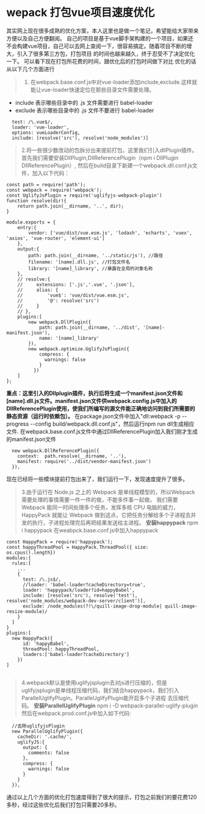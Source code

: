 # wepack 打包vue项目速度优化
其实网上现在很多成熟的优化方案，本人这里也是做一个笔记，希望能给大家带来方便以及自己方便翻阅。
自己的项目是基于vue脚手架构建的一个项目，如果还不会构建vue项目，自己可以去网上查阅一下，很容易搞定。随着项目不断的增大，引入了很多第三方包，打包项目
的时间也越来越久，终于忍受不了决定优化一下。
可以看下现在打包所花费的时间，跟优化后的打包时间做下对比
优化的话从以下几个方面进行
> 1. 在webpack.base.conf.js中对vue-loader添加include,exclude.这样就能让vue-loader快速定位在那些目录文件需要处理。
  - include 表示哪些目录中的 .js 文件需要进行 babel-loader
  - exclude 表示哪些目录中的 .js 文件不要进行 babel-loader
```
  test: /\.vue$/,
  loader: 'vue-loader',
  options: vueLoaderConfig,
  include: [resolve('src'), resolve('node_modules')]
```
> 2.将一些很少数改动的包拆分出来提前打包，这里我们引入dllPlugin插件。首先我们需要安装DllPlugin,DllReferencePlugin（npm i DllPlugin DllReferencePlugin）,
    然后在build目录下新建一个webpack.dll.conf.js文件，加入以下代码：
```
const path = require('path');
const webpack = require('webpack');
const UglifyJsPlugin = require('uglifyjs-webpack-plugin')
function resolve(dir){
    return path.join(__dirname, '..', dir);
}

module.exports = {
    entry:{
        vendor: ['vue/dist/vue.esm.js', 'lodash', 'echarts', 'vuex', 'axios', 'vue-router', 'element-ui']
    },
    output:{
        path: path.join(__dirname, '../static/js'), //路径
        filename: '[name].dll.js', //打包文件名
        library: '[name]_library', //暴露在全局的对象名称
    },
    // resolve:{
    //     extensions: ['.js','.vue', '.json'],
    //     alias: {
    //         'vue$': 'vue/dist/vue.esm.js',
    //         '@': resolve('src')
    //     }
    // },
    plugins:[
        new webpack.DllPlugin({
            path: path.join(__dirname, '../dist', '[name]-manifest.json'), 
            name: '[name]_library'
        }),
        new webpack.optimize.UglifyJsPlugin({
            compress: {
              warnings: false
            }
          })
    ]
};
```
**重点：这里引入的Dllplugin插件，执行后将生成一个manifest.json文件和[name].dll.js文件。manifest.json文件供webpack.config.js中加入的DllReferencePlugin使用，使我们所编写的源文件能正确地访问到我们所需要的静态资源（运行时依赖包）。**
在package.json文件中加入"dll:webpack -p --progress --config build/webpack.dll.conf.js"，然后运行npm run dll生成相应文件.
在webpack.base.conf.js文件中通过DllReferencePlugin加入我们刚才生成的manifest.json文件
```
  new webpack.DllReferencePlugin({
    context:  path.resolve(__dirname, '..'),
    manifest: require('../dist/vendor-manifest.json')
  }),
```
现在已经将一些模块提前打包出来了，我们运行一下，发现速度提升了很多。
> 3.由于运行在 Node.js 之上的 Webpack 是单线程模型的，所以Webpack 需要处理的事情需要一件一件的做，不能多件事一起做。
我们需要Webpack 能同一时间处理多个任务，发挥多核 CPU 电脑的威力，HappyPack 就能让 Webpack 做到这点，它把任务分解给多个子进程去并发的执行，子进程处理完后再把结果发送给主进程。
**安装happypack**
  npm i happypack
在weabpck.base.conf.js中加入happypack
```
const HappyPack = require('happypack');
const happyThreadPool = HappyPack.ThreadPool({ size: os.cpus().length})
modules:{
  rules:[
    ...
    {
      test: /\.js$/,
      //loader: 'babel-loader?cacheDirectory=true',
      loader: 'happypack/loader?id=happyBabel',
      include: [resolve('src'), resolve('test'), resolve('node_modules/webpack-dev-server/client')],
      exclude: /node_modules(?!\/quill-image-drop-module| quill-image-resize-module)/
    }
  ]
}
plugins:[
  new HappyPack({
      id: 'happyBabel',
      threadPool: happyThreadPool,
      loaders:['babel-loader?cacheDirectory']
    })  
]
 
```
> 4.webpack默认是使用uglifyjsplugin去对js进行压缩的，但是uglifyjsplugin是单线程压缩代码，我们结合happypack，我们引入ParallelUglifyPlugin。ParalleUglifyPlugin能开启多个子进程
  去压缩代码。
  **安装ParallelUglifyPlugin**
  npm i -D webpack-parallel-uglify-plugin
  然后在webpack.prod.conf.js中加入如下代码:
```
  //去除uglifyjsPlugin
  new ParallelUglifyPlugin({
    cacheDir: '.cache/',
    uglifyJS:{
      output: {
        comments: false
      },
      compress: {
        warnings: false
      }
    }
  }),
```
通过以上几个方面的优化打包速度得到了很大的提示，打包之前我们的要花费120多秒，经过这些优化后我们打包只需要20多秒。
